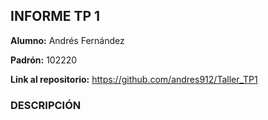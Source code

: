 ## **INFORME TP 1**

**Alumno:** Andrés Fernández

**Padrón:** 102220

**Link al repositorio:** https://github.com/andres912/Taller_TP1

### **DESCRIPCIÓN**



